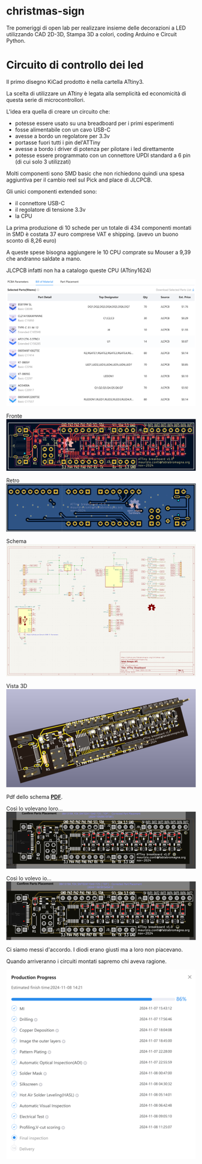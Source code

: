 # christmas-sign
Tre pomeriggi di open lab per realizzare insieme delle decorazioni a LED utilizzando CAD 2D-3D, Stampa 3D a colori, coding Arduino e Circuit Python.

# Circuito di controllo dei led
Il primo disegno KiCad prodotto è nella cartella ATtiny3.

La scelta di utilizzare un ATtiny è legata alla semplicità ed economicità di questa serie di microcontrollori.

L'idea era quella di creare un circuito che:
- potesse essere usato su una breadboard per i primi esperimenti
- fosse alimentabile con un cavo USB-C
- avesse a bordo un regolatore per 3.3v
- portasse fuori tutti i pin del'ATTiny
- avesse a bordo i driver di potenza per pilotare i led direttamente
- potesse essere programmato con un connettore UPDI standard a 6 pin (di cui solo 3 utilizzati)

Molti componenti sono SMD basic che non richiedono quindi una spesa aggiuntiva per il cambio reel sul Pick and place di JLCPCB.

Gli unici componenti extended sono:
- il connettore USB-C
- il regolatore di tensione 3.3v
- la CPU

La prima produzione di 10 schede per un totale di 434 componenti montati in SMD è costata 37 euro comprese VAT e shipping. (avevo un buono sconto di 8,26 euro)

A queste spese bisogna aggiungere le 10 CPU comprate su Mouser a 9,39 che andranno saldate a mano.

JLCPCB infatti non ha a catalogo queste CPU (ATtiny1624)

![Alt text](ATtiny3/Immagini/BOM.png)

Fronte
![Fronte](ATtiny3/Immagini/fronte.png)

Retro
![Retro](ATtiny3/Immagini/retro.png)

Schema
![Schema](<ATtiny3/Immagini/Schema.png>)

Vista 3D
![Vista 3D](<ATtiny3/Immagini/Vista 3D.png>)

Pdf dello schema **[PDF](ATtiny3/Immagini/Schema.pdf)**.

Così lo volevano loro...
![La polarità dei diodi è sempre un mistero](ATtiny3/Immagini/ComeLoVolevanoloro.png)

Così lo volevo io...
![La polarità dei diodi è sempre un mistero](ATtiny3/Immagini/ComeLoVolevoIo.png)

Ci siamo messi d'accordo.
I diodi erano giusti ma a loro non piacevano.

Quando arriveranno i circuiti montati sapremo chi aveva ragione.

![Ci siamo](ATtiny3/Immagini/StatoAvanzamentoPCB.png)